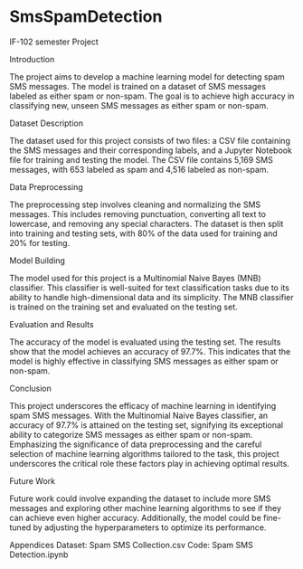 # SmsSpamDetection
IF-102 semester Project



Introduction

The project aims to develop a machine learning model for detecting spam SMS messages. The model is trained on a dataset of SMS messages labeled as either spam or non-spam. The goal is to achieve high accuracy in classifying new, unseen SMS messages as either spam or non-spam.

Dataset Description

The dataset used for this project consists of two files: a CSV file containing the SMS messages and their corresponding labels, and a Jupyter Notebook file for training and testing the model. The CSV file contains 5,169 SMS messages, with 653 labeled as spam and 4,516 labeled as non-spam.

 



Data Preprocessing

The preprocessing step involves cleaning and normalizing the SMS messages. This includes removing punctuation, converting all text to lowercase, and removing any special characters. The dataset is then split into training and testing sets, with 80% of the data used for training and 20% for testing.
 

Model Building

The model used for this project is a Multinomial Naive Bayes (MNB) classifier. This classifier is well-suited for text classification tasks due to its ability to handle high-dimensional data and its simplicity. The MNB classifier is trained on the training set and evaluated on the testing set.
  

Evaluation and Results

The accuracy of the model is evaluated using the testing set. The results show that the model achieves an accuracy of 97.7%. This indicates that the model is highly effective in classifying SMS messages as either spam or non-spam.
  

Conclusion

This project underscores the efficacy of machine learning in identifying spam SMS messages. With the Multinomial Naive Bayes classifier, an accuracy of 97.7% is attained on the testing set, signifying its exceptional ability to categorize SMS messages as either spam or non-spam. Emphasizing the significance of data preprocessing and the careful selection of machine learning algorithms tailored to the task, this project underscores the critical role these factors play in achieving optimal results.

Future Work

Future work could involve expanding the dataset to include more SMS messages and exploring other machine learning algorithms to see if they can achieve even higher accuracy. Additionally, the model could be fine-tuned by adjusting the hyperparameters to optimize its performance.

Appendices
 Dataset: Spam SMS Collection.csv
 Code: Spam SMS Detection.ipynb



